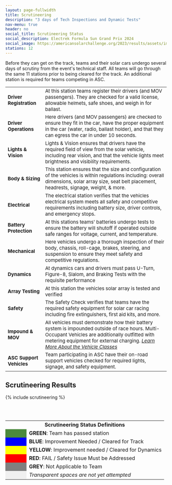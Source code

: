```yaml
---
layout: page-fullwidth
title: Scrutineering
description: "3 days of Tech Inspections and Dynamic Tests"
nav-menu: true
header: no
social_title: Scrutineering Status
social_description: Electrek Formula Sun Grand Prix 2024
social_image: https://americansolarchallenge.org/2023/results/assets/images/FloridaEgress.jpg
stations: 12
---
```


Before they can get on the track, teams and their solar cars undergo several days of scrutiny from the event's technical staff. All teams will go through the same 11 stations prior to being cleared for the track. An additional station is required for teams competing in ASC. 
<table style="font-size:15px">
<tbody>
  <tr>
    <td><b>Driver Registration</b></td>
    <td>At this station teams register their drivers (and MOV passengers). They are checked for a valid license, allowable helmets, safe shoes, and weigh in for ballast.</td>
  </tr>
  <tr>
    <td><b>Driver Operations</b></td>
    <td>Here drivers (and MOV passengers) are checked to ensure they fit in the car, have the proper equipment in the car (water, radio, ballast holder), and that they can egress the car in under 10 seconds.</td>
  </tr>
  <tr>
    <td><b>Lights &amp; Vision</b></td>
    <td>Lights &amp; Vision ensures that drivers have the required field of view from the solar vehicle, including rear vision, and that the vehicle lights meet brightness and visibility requirements. </td>
  </tr>
  <tr>
    <td><b>Body &amp; Sizing</b></td>
    <td>This station ensures that the size and configuration of the vehicles is within regulations including: overall dimensions, solar array size, seat belt placement, headrests, signage, weight, &amp; more. </td>
  </tr>
  <tr>
    <td><b>Electrical</b></td>
    <td>The electrical station verifies that the vehicles electrical system meets all safety and competitive requirements including battery size, driver controls, and emergency stops. </td>
  </tr>
  <tr>
    <td><b>Battery Protection</b></td>
    <td>At this stations teams' batteries undergo tests to ensure the battery will shutoff if operated outside safe ranges for voltage, current, and temperature. </td>
  </tr>
  <tr>
    <td><b>Mechanical </b></td>
    <td>Here vehicles undergo a thorough inspection of their body, chassis, roll-cage, brakes, steering, and suspension to ensure they meet safety and competitive regulations.</td>
  </tr>
  <tr>
    <td><b>Dynamics</b></td>
    <td>At dynamics cars and drivers must pass U-Turn, Figure-8, Slalom, and Braking Tests with the requisite performance</td>
  </tr>
  <tr>
    <td><b>Array Testing</b></td>
    <td>At this station the vehicles solar array is tested and verified</td>
  </tr>
  <tr>
    <td><b>Safety</b></td>
    <td>The Safety Check verifies that teams have the required safety equipment for solar car racing including fire extinguishers, first aid kits, and more. </td>
  </tr>
  <tr>
    <td><b>Impound &amp; MOV</b></td>
    <td>All vehicles must demonstrate how their battery system is impounded outside of race hours. Multi-Occupant Vehicles are additionally outfitted with metering equipment for external charging. <i><a href="https://www.americansolarchallenge.org/the-competition/vehicle-classes/">Learn More About the Vehicle Classes</a></i></td>
  </tr>
  <tr>
    <td><b>ASC Support Vehicles</b></td>
    <td>Team participating in ASC have their on-road support vehicles checked for required lights, signage, and safety equipment.</td>
  </tr>
</tbody>
</table>


## Scrutineering Results
{% include scrutineering %}


<br><br>
<table>
	<tr>
	  <td colspan="2" style="text-align:center"> <b>Scrutineering Status Definitions</b> </td>
	</tr>
	<tr>
	  <td style="min-width:50px" bgcolor="4B8A3C"> </td>
	  <td><b>GREEN</b>: Team has passed station</td>
	</tr>
	<tr>
	  <td bgcolor="0000FF"> </td>
	  <td><b>BLUE</b>: Improvement Needed / Cleared for Track</td>
	</tr>
	<tr>
	  <td bgcolor="FFFF00"> </td>
	  <td><b>YELLOW</b>: Improvement needed / Cleared for Dynamics</td>
	</tr>
	<tr>
	  <td bgcolor="FF0000"> </td>
	  <td><b>RED</b>: FAIL / Safety Issue Must be Addressed</td>
	</tr>
	<tr>
	  <td bgcolor="808080"> </td>
	  <td><b>GREY</b>: Not Applicable to Team</td>
	</tr>	<tr>
	  <td style="background-color:rgba(0,0,0,0.05)"> </td>
	  <td><i>Transparent spaces are not yet attempted</i></td>
	</tr>
</table>